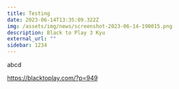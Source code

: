 ```yaml
---
title: Testing
date: 2023-06-14T13:35:09.322Z
img: /assets/img/news/screenshot-2023-06-14-190015.png
description: Black to Play 3 Kyu
external_url: ""
sidebar: 1﻿234
---
```

a﻿bcd



<https://blacktoplay.com/?p=949>

